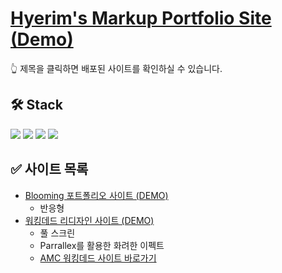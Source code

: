 # [Hyerim's Markup Portfolio Site (Demo)](https://hyerim-markup-porfolio.netlify.app/)
:point_up_2: 제목을 클릭하면 배포된 사이트를 확인하실 수 있습니다.

## 🛠️ Stack
<img src="https://img.shields.io/badge/HTML5-E34F26?style=flat-round&logo=html5&logoColor=white"/> <img src="https://img.shields.io/badge/CSS3-1572B6?style=flat-round&logo=css3&logoColor=white"/> <img src="https://img.shields.io/badge/JavaScript-F7DF1E?style=flat-round&logo=javascript&logoColor=white"/> <img src="https://img.shields.io/badge/JQuery-0769AD?style=flat-round&logo=jquery&logoColor=white"/>

## ✅ 사이트 목록
- [Blooming 포트폴리오 사이트 (DEMO)](https://hyerim-markup-porfolio.netlify.app/)
  - 반응형
- [워킹데드 리디자인 사이트 (DEMO)](https://hyerim-markup-porfolio.netlify.app/walking-dead/index.html)
  - 풀 스크린
  - Parrallex를 활용한 화려한 이펙트
  - [AMC 워킹데드 사이트 바로가기](https://www.amc.com/shows/the-walking-dead--1002293)
